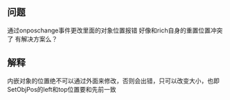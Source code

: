 ## 问题
通过onposchange事件更改里面的对象位置报错  好像和rich自身的重置位置冲突了 有解决方案么？

## 解释
内嵌对象的位置绝不可以通过外面来修改，否则会出错，只可以改变大小，也即SetObjPos的left和top位置要和先前一致